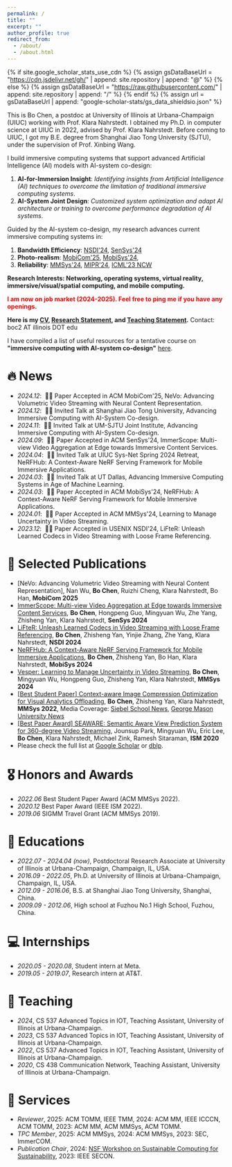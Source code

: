 ```yaml
---
permalink: /
title: ""
excerpt: ""
author_profile: true
redirect_from: 
  - /about/
  - /about.html
---
```


{% if site.google_scholar_stats_use_cdn %}
{% assign gsDataBaseUrl = "https://cdn.jsdelivr.net/gh/" | append: site.repository | append: "@" %}
{% else %}
{% assign gsDataBaseUrl = "https://raw.githubusercontent.com/" | append: site.repository | append: "/" %}
{% endif %}
{% assign url = gsDataBaseUrl | append: "google-scholar-stats/gs_data_shieldsio.json" %}

<span class='anchor' id='about-me'></span>

This is Bo Chen, a postdoc at University of Illinois at Urbana-Champaign (UIUC) working with Prof. Klara Nahrstedt. I obtained my Ph.D. in computer science at UIUC in 2022, advised by Prof. Klara Nahrstedt. Before coming to UIUC, I got my B.E. degree from Shanghai Jiao Tong University (SJTU), under the supervision of Prof. Xinbing Wang.

I build immersive computing systems that support advanced Artificial Intelligence (AI) models with AI-system co-design:

1. **AI-for-Immersion Insight**: *Identifying insights from Artificial Intelligence (AI) techniques to overcome the limitation of traditional immersive computing systems*.
2. **AI-System Joint Design**: *Customized system optimization and adapt AI architecture or training to overcome performance degradation of AI systems*.

Guided by the AI-system co-design, my research advances current immersive computing systems in:
1. **Bandwidth Efficiency**: [NSDI'24](https://www.usenix.org/system/files/nsdi24-chen-bo.pdf), [SenSys'24](https://dl.acm.org/doi/10.1145/3666025.3699324)
2. **Photo-realism**: [MobiCom'25](https://www.sigmobile.org/mobicom/2025/cfp.html), [MobiSys'24](https://dl.acm.org/doi/pdf/10.1145/3643832.3661879), 
3. **Reliability**: [MMSys'24](https://dl.acm.org/doi/10.1145/3625468.3647621), [MIPR'24](https://ieeexplore.ieee.org/document/10707806), [ICML'23 NCW](https://arxiv.org/pdf/2403.17236)

**Research Interests: Networking, operating systems, virtual reality, immersive/visual/spatial computing, and mobile computing.**

<span style="color: red; font-weight: bold;">I am now on job market (2024-2025). Feel free to ping me if you have any openings.</span>

**Here is my [CV](images/CV.pdf), [Research Statement](images/research-statement.pdf), and [Teaching Statement](images/teaching-statement.pdf).** Contact: boc2 AT illinois DOT edu

I have compiled a list of useful resources for a tentative course on **"immersive computing with AI-system co-design"** [here](/resources/).


# 🔥 News
- *2024.12*: &nbsp;🎉🎉 Paper Accepted in ACM MobiCom'25, NeVo: Advancing Volumetric Video Streaming with Neural Content Representation.
- *2024.12*: &nbsp;🎉🎉 Invited Talk at Shanghai Jiao Tong University, Advancing Immersive Computing with AI-System Co-design.
- *2024.11*: &nbsp;🎉🎉 Invited Talk at UM-SJTU Joint Institute, Advancing Immersive Computing with AI-System Co-design.
- *2024.09*: &nbsp;🎉🎉 Paper Accepted in ACM SenSys'24, ImmerScope: Multi-view Video Aggregation at Edge towards Immersive Content Services.
- *2024.04*: &nbsp;🎉🎉 Invited Talk at UIUC Sys-Net Spring 2024 Retreat, NeRFHub: A Context-Aware NeRF Serving Framework for Mobile Immersive Applications.
- *2024.03*: &nbsp;🎉🎉 Invited Talk at UT Dallas, Advancing Immersive Computing Systems in Age of Machine Learning.
- *2024.03*: &nbsp;🎉🎉 Paper Accepted in ACM MobiSys'24, NeRFHub: A Context-Aware NeRF Serving Framework for Mobile Immersive Applications.
- *2024.01*: &nbsp;🎉🎉 Paper Accepted in ACM MMSys'24, Learning to Manage Uncertainty in Video Streaming.
- *2023.12*: &nbsp;🎉🎉 Paper Accepted in USENIX NSDI'24, LiFteR: Unleash Learned Codecs in Video Streaming with Loose Frame Referencing.

# 📝 Selected Publications 

<!-- <div class='paper-box'><div class='paper-box-image'><div><div class="badge">CVPR 2016</div><img src='images/500x300.png' alt="sym" width="100%"></div></div>
<div class='paper-box-text' markdown="1">

[Deep Residual Learning for Image Recognition](https://openaccess.thecvf.com/content_cvpr_2016/papers/He_Deep_Residual_Learning_CVPR_2016_paper.pdf)

**Kaiming He**, Xiangyu Zhang, Shaoqing Ren, Jian Sun

[**Project**](https://scholar.google.com/citations?view_op=view_citation&hl=zh-CN&user=DhtAFkwAAAAJ&citation_for_view=DhtAFkwAAAAJ:ALROH1vI_8AC) <strong><span class='show_paper_citations' data='DhtAFkwAAAAJ:ALROH1vI_8AC'></span></strong>
- Lorem ipsum dolor sit amet, consectetur adipiscing elit. Vivamus ornare aliquet ipsum, ac tempus justo dapibus sit amet. 
</div>
</div> -->

- [NeVo: Advancing Volumetric Video Streaming with Neural Content Representation], Nan Wu, **Bo Chen**, Ruizhi Cheng, Klara Nahrstedt, Bo Han, **MobiCom 2025**
- [ImmerScope: Multi-view Video Aggregation at Edge towards Immersive Content Services](https://dl.acm.org/doi/10.1145/3666025.3699324), **Bo Chen**, Hongpeng Guo, Mingyuan Wu, Zhe Yang, Zhisheng Yan, Klara Nahrstedt, **SenSys 2024**
- [LiFteR: Unleash Learned Codecs in Video Streaming with Loose Frame Referencing](https://www.usenix.org/system/files/nsdi24-chen-bo.pdf), **Bo Chen**, Zhisheng Yan, Yinjie Zhang, Zhe Yang, Klara Nahrstedt, **NSDI 2024**
- [NeRFHub: A Context-Aware NeRF Serving Framework for Mobile Immersive Applications](https://dl.acm.org/doi/pdf/10.1145/3643832.3661879), **Bo Chen**, Zhisheng Yan, Bo Han, Klara Nahrstedt, **MobiSys 2024**
- [Vesper: Learning to Manage Uncertainty in Video Streaming](https://dl.acm.org/doi/10.1145/3625468.3647621), **Bo Chen**, Mingyuan Wu, Hongpeng Guo, Zhisheng Yan, Klara Nahrstedt, **MMSys 2024**
- [[Best Student Paper] Context-aware Image Compression Optimization for Visual Analytics Offloading](https://dl.acm.org/doi/10.1145/3524273.3528178), **Bo Chen**, Zhisheng Yan, Klara Nahrstedt, **MMSys 2022**, Media Coverage: [Siebel School News](https://siebelschool.illinois.edu/news/alumnus-bo-chen-wins-best-student-paper-award-from-acm-multimedia-systems-2022), [George Mason University News](https://www.gmu.edu/news/2022-11/zhisheng-yan-nabs-best-student-paper-award)
- [[Best Paper Award] SEAWARE: Semantic Aware View Prediction System for 360-degree Video Streaming](https://ieeexplore.ieee.org/document/9327920), Jounsup Park, Mingyuan Wu, Eric Lee, **Bo Chen**, Klara Nahrstedt, Michael Zink, Ramesh Sitaraman, **ISM 2020**
- Please check the full list at [Google Scholar](https://scholar.google.com/citations?user=E8mxs2UAAAAJ) or [dblp](https://dblp.org/pid/89/5615-25.html).


# 🎖 Honors and Awards
- *2022.06* Best Student Paper Award (ACM MMSys 2022).
- *2020.12* Best Paper Award (IEEE ISM 2022).
- *2019.06* SIGMM Travel Grant (ACM MMSys 2019).
 

# 📖 Educations
- *2022.07 - 2024.04 (now)*, Postdoctoral Research Associate at University of Illinois at Urbana-Champaign, Champaign, IL, USA.
- *2016.09 - 2022.05*, Ph.D. at University of Illinois at Urbana-Champaign, Champaign, IL, USA.
- *2012.09 - 2016.06*, B.S. at Shanghai Jiao Tong University, Shanghai, China.
- *2009.09 - 2012.06*, High school at Fuzhou No.1 High School, Fuzhou, China.


# 💻 Internships
- *2020.05 - 2020.08*, Student intern at Meta.
- *2019.05 - 2019.07*, Research intern at AT&T.


# 📖 Teaching
- *2024*, CS 537 Advanced Topics in IOT, Teaching Assistant, University of Illinois at Urbana-Champaign.
- *2023*, CS 537 Advanced Topics in IOT, Teaching Assistant, University of Illinois at Urbana-Champaign.
- *2022*, CS 537 Advanced Topics in IOT, Teaching Assistant, University of Illinois at Urbana-Champaign.
- *2020*, CS 438 Communication Network, Teaching Assistant, University of Illinois at Urbana-Champaign.


# 💬 Services
- *Reviewer*, 2025: ACM TOMM, IEEE TMM, 2024: ACM MM, IEEE ICCCN, ACM TOMM, 2023: ACM MM, ACM MMSys, ACM TOMM. 
- *TPC Member*, 2025: ACM MMSys, 2024: ACM MMSys, 2023: SEC, ImmerCOM.
- *Publication Chair*, 2024: [NSF Workshop on Sustainable Computing for Sustainability](https://edas.info/web/nsf-wscs24/index.html), 2023: IEEE SECON. 
